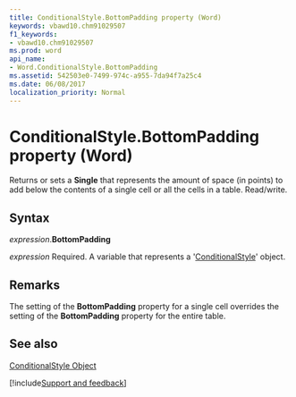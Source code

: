 ```yaml
---
title: ConditionalStyle.BottomPadding property (Word)
keywords: vbawd10.chm91029507
f1_keywords:
- vbawd10.chm91029507
ms.prod: word
api_name:
- Word.ConditionalStyle.BottomPadding
ms.assetid: 542503e0-7499-974c-a955-7da94f7a25c4
ms.date: 06/08/2017
localization_priority: Normal
---
```



# ConditionalStyle.BottomPadding property (Word)

Returns or sets a  **Single** that represents the amount of space (in points) to add below the contents of a single cell or all the cells in a table. Read/write.


## Syntax

_expression_.**BottomPadding**

_expression_ Required. A variable that represents a '[ConditionalStyle](Word.ConditionalStyle.md)' object.


## Remarks

The setting of the  **BottomPadding** property for a single cell overrides the setting of the **BottomPadding** property for the entire table.


## See also


[ConditionalStyle Object](Word.ConditionalStyle.md)

[!include[Support and feedback](~/includes/feedback-boilerplate.md)]